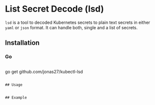 # List Secret Decode (lsd)

`lsd` is a tool to decoded Kubernetes secrets to plain text secrets in either `yaml` or `json` format.
It can handle both, single and a list of secrets.

## Installation

### Go
```bash
```
go get github.com/jonas27/kubectl-lsd
```

## Usage


## Example

